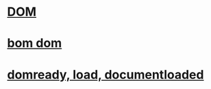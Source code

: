 # [DOM](https://www.zerocho.com/category/JavaScript/post/573b4165a54b5e8427432948)

# [bom dom](https://youtu.be/q1fQnGG1bgU)

# [domready, load, documentloaded](https://stackoverflow.com/questions/21204612/javascript-load-vs-ready-vs-domready-vs-domcontentloaded-events)
